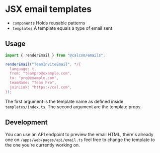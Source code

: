 # JSX email templates

- `components` Holds reusable patterns
- `templates` A template equals a type of email sent

## Usage

```ts
import { renderEmail } from "@calcom/emails";

renderEmail("TeamInviteEmail", */{
  language: t,
  from: "teampro@example.com",
  to: "pro@example.com",
  teamName: "Team Pro",
  joinLink: "https://cal.com",
});
```

The first argument is the template name as defined inside `templates/index.ts`. The second argument are the template props.

## Development

You can use an API endpoint to preview the email HTML, there's already one on `/apps/web/pages/api/email.ts` feel free to change the template to the one you're currently working on.

